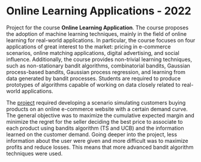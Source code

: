 # Online Learning Applications - 2022
Project for the course **Online Learning Application**. 
The course proposes the adoption of machine learning techniques, mainly in the field of online learning for real-world applications. In particular, the course focuses on four applications of great interest to the market: pricing in e-commerce scenarios, online matching applications, digital advertising, and social influence. Additionally, the course provides non-trivial learning techniques, such as non-stationary bandit algorithms, combinatorial bandits, Gaussian process-based bandits, Gaussian process regression, and learning from data generated by bandit processes. Students are required to produce prototypes of algorithms capable of working on data closely related to real-world applications.

The [project](Online%20Learning%20Applications%20Projects%202021-2022.pdf) required developing a scenario simulating customers buying products on an online e-commerce website with a certain demand curve.  The general objective was to maximize the cumulative expected margin and minimize the regret for the seller deciding the best price to associate to each product using bandits algorithm (TS and UCB) and the information learned on the customer demand. Going deeper into the project, less information about the user were given and more difficult was to maximize profits and reduce losses. This means that more advanced bandit algorithm techniques were used.
